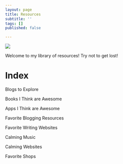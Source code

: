 ```yaml
---
layout: page
title: Resources
subtitle: ''
tags: []
published: false

---
```

![](https://64.media.tumblr.com/tumblr_mbecieQUOU1roozkr.gif)

Welcome to my library of resources! Try not to get lost! 

# Index

Blogs to Explore

Books I Think are Awesome

Apps I Think are Awesome

Favorite Blogging Resources

Favorite Writing Websites

Calming Music

Calming Websites

Favorite Shops
